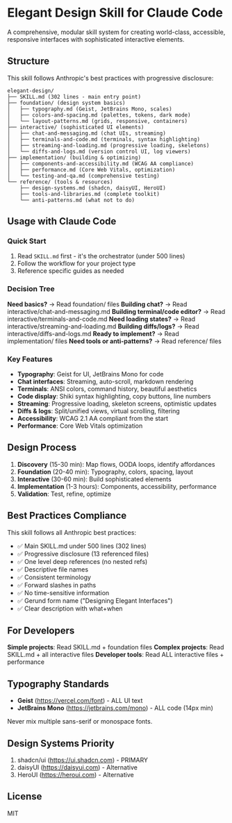 # Elegant Design Skill for Claude Code

A comprehensive, modular skill system for creating world-class, accessible, responsive interfaces with sophisticated interactive elements.

## Structure

This skill follows Anthropic's best practices with progressive disclosure:

```
elegant-design/
├── SKILL.md (302 lines - main entry point)
├── foundation/ (design system basics)
│   ├── typography.md (Geist, JetBrains Mono, scales)
│   ├── colors-and-spacing.md (palettes, tokens, dark mode)
│   └── layout-patterns.md (grids, responsive, containers)
├── interactive/ (sophisticated UI elements)
│   ├── chat-and-messaging.md (chat UIs, streaming)
│   ├── terminals-and-code.md (terminals, syntax highlighting)
│   ├── streaming-and-loading.md (progressive loading, skeletons)
│   └── diffs-and-logs.md (version control UI, log viewers)
├── implementation/ (building & optimizing)
│   ├── components-and-accessibility.md (WCAG AA compliance)
│   ├── performance.md (Core Web Vitals, optimization)
│   └── testing-and-qa.md (comprehensive testing)
└── reference/ (tools & resources)
    ├── design-systems.md (shadcn, daisyUI, HeroUI)
    ├── tools-and-libraries.md (complete toolkit)
    └── anti-patterns.md (what not to do)
```

## Usage with Claude Code

### Quick Start

1. Read `SKILL.md` first - it's the orchestrator (under 500 lines)
2. Follow the workflow for your project type
3. Reference specific guides as needed

### Decision Tree

**Need basics?** → Read foundation/ files
**Building chat?** → Read interactive/chat-and-messaging.md
**Building terminal/code editor?** → Read interactive/terminals-and-code.md
**Need loading states?** → Read interactive/streaming-and-loading.md
**Building diffs/logs?** → Read interactive/diffs-and-logs.md
**Ready to implement?** → Read implementation/ files
**Need tools or anti-patterns?** → Read reference/ files

### Key Features

- **Typography**: Geist for UI, JetBrains Mono for code
- **Chat interfaces**: Streaming, auto-scroll, markdown rendering
- **Terminals**: ANSI colors, command history, beautiful aesthetics
- **Code display**: Shiki syntax highlighting, copy buttons, line numbers
- **Streaming**: Progressive loading, skeleton screens, optimistic updates
- **Diffs & logs**: Split/unified views, virtual scrolling, filtering
- **Accessibility**: WCAG 2.1 AA compliant from the start
- **Performance**: Core Web Vitals optimization

## Design Process

1. **Discovery** (15-30 min): Map flows, OODA loops, identify affordances
2. **Foundation** (20-40 min): Typography, colors, spacing, layout
3. **Interactive** (30-60 min): Build sophisticated elements
4. **Implementation** (1-3 hours): Components, accessibility, performance
5. **Validation**: Test, refine, optimize

## Best Practices Compliance

This skill follows all Anthropic best practices:
- ✅ Main SKILL.md under 500 lines (302 lines)
- ✅ Progressive disclosure (13 referenced files)
- ✅ One level deep references (no nested refs)
- ✅ Descriptive file names
- ✅ Consistent terminology
- ✅ Forward slashes in paths
- ✅ No time-sensitive information
- ✅ Gerund form name ("Designing Elegant Interfaces")
- ✅ Clear description with what+when

## For Developers

**Simple projects**: Read SKILL.md + foundation files
**Complex projects**: Read SKILL.md + all interactive files
**Developer tools**: Read ALL interactive files + performance

## Typography Standards

- **Geist** (https://vercel.com/font) - ALL UI text
- **JetBrains Mono** (https://jetbrains.com/mono) - ALL code (14px min)

Never mix multiple sans-serif or monospace fonts.

## Design Systems Priority

1. shadcn/ui (https://ui.shadcn.com) - PRIMARY
2. daisyUI (https://daisyui.com) - Alternative
3. HeroUI (https://heroui.com) - Alternative

## License

MIT
